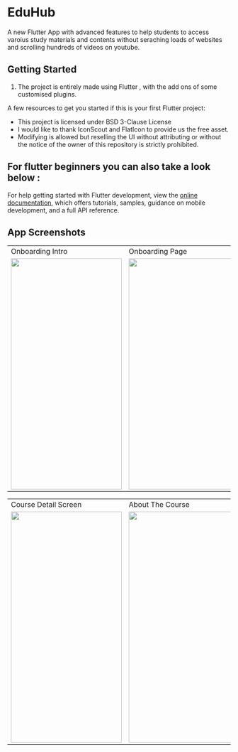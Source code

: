 # EduHub

A new Flutter App with advanced features to help students to access varoius study materials and contents without seraching loads of websites and scrolling hundreds of videos on youtube. 

## Getting Started 
1) The project is entirely made using Flutter , with the add ons of some customised plugins.

A few resources to get you started if this is your first Flutter project:

- This project is licensed under BSD 3-Clause License
- I would like to thank IconScout and FlatIcon to provide us the free asset.
- Modifying is allowed but reselling the UI without attributing or without the notice of the owner of this repository is strictly prohibited.

## For flutter beginners you can also take a look below :
For help getting started with Flutter development, view the
[online documentation](https://docs.flutter.dev/), which offers tutorials,
samples, guidance on mobile development, and a full API reference.

## App Screenshots
<table>
  <tr>
    <td>Onboarding Intro</td>
     <td>Onboarding Page</td>
     <td>HomePage</td>
  </tr>
  <tr>
    <td><img src="https://github.com/sagnik-sanyal/EduHub/blob/master/screenshots/IMG_20220717_060102.jpg" width="250" height="520" /></td>
    <td><img src="https://github.com/sagnik-sanyal/EduHub/blob/master/screenshots/IMG_20220717_060049.jpg" width="250" height="520" /></td>
    <td><img src="https://github.com/sagnik-sanyal/EduHub/blob/master/screenshots/IMG_20220717_055953.jpg" width="250" height="520"></td>
  </tr>
 </table>
 <table>
  <tr>
    <td>Course Detail Screen</td>
     <td>About The Course</td>
  </tr>
  <tr>
    <td><img src="https://github.com/sagnik-sanyal/EduHub/blob/master/screenshots/Screenshot_2022-07-17-06-01-34-63_927379c54f92bb6c6aa9c834b047ed03.jpg" width="250"       height="520" /></td>
    <td><img src="https://github.com/sagnik-sanyal/EduHub/blob/master/screenshots/IMG_20220717_055935.jpg" width="250" height="520" /></td>
  </tr>
 </table>


